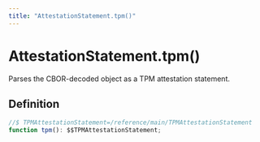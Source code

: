 ```yaml
---
title: "AttestationStatement.tpm()"
---
```


# AttestationStatement.tpm()

Parses the CBOR-decoded object as a TPM attestation statement.

## Definition

```ts
//$ TPMAttestationStatement=/reference/main/TPMAttestationStatement
function tpm(): $$TPMAttestationStatement;
```
